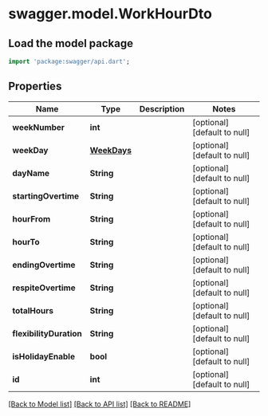 # swagger.model.WorkHourDto

## Load the model package
```dart
import 'package:swagger/api.dart';
```

## Properties
Name | Type | Description | Notes
------------ | ------------- | ------------- | -------------
**weekNumber** | **int** |  | [optional] [default to null]
**weekDay** | [**WeekDays**](WeekDays.md) |  | [optional] [default to null]
**dayName** | **String** |  | [optional] [default to null]
**startingOvertime** | **String** |  | [optional] [default to null]
**hourFrom** | **String** |  | [optional] [default to null]
**hourTo** | **String** |  | [optional] [default to null]
**endingOvertime** | **String** |  | [optional] [default to null]
**respiteOvertime** | **String** |  | [optional] [default to null]
**totalHours** | **String** |  | [optional] [default to null]
**flexibilityDuration** | **String** |  | [optional] [default to null]
**isHolidayEnable** | **bool** |  | [optional] [default to null]
**id** | **int** |  | [optional] [default to null]

[[Back to Model list]](../README.md#documentation-for-models) [[Back to API list]](../README.md#documentation-for-api-endpoints) [[Back to README]](../README.md)


